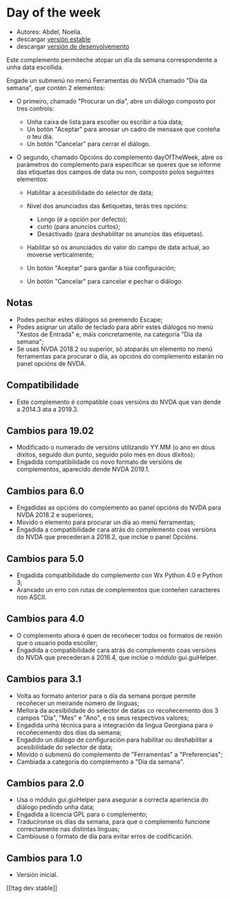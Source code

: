 # Day of the week #

* Autores: Abdel, Noelia.
* descargar [versión estable][1]
* descargar [versión de desenvolvemento][2]

Este complemento permíteche atopar un día da semana correspondente a unha
data escollida.

Engade un submenú no menú Ferramentas do NVDA chamado "Día da semana", que
contén 2 elementos:

* O primeiro, chamado "Procurar un día", abre un diálogo composto por tres
  controis:

    * Unha caixa de lista para escoller ou escribir a túa data;
    * Un botón "Aceptar" para amosar un cadro de mensaxe que conteña o teu
      día.
    * Un botón "Cancelar" para cerrar el diálogo.

* O segundo, chamado Opcións do complemento dayOfTheWeek, abre os parámetros
  do complemento para especificar se queres que se informe das etiquetas dos
  campos de data ou non, composto polos seguintes elementos:

    * Habilitar a acesibilidade do selector de data;
    * Nivel dos anunciados das &etiquetas, terás tres opcións:

        * Longo (é a opción por defecto);
        * curto (para anuncios curtos);
        * Desactivado (para deshabilitar os anuncios das etiquetas).

    * Habilitar só os anunciados do valor do campo de data actual, ao
      moverse verticalmente;
    * Un botón "Aceptar" para gardar a túa configuración;
    * Un botón "Cancelar" para cancelar e pechar o diálogo.

## Notas ##

* Podes pechar estes diálogos só premendo Escape;
* Podes asignar un atallo de teclado para abrir estes diálogos no menú
  "Xestos de Entrada" e, máis concretamente, na categoría "Día da semana";
* Se usas NVDA 2018.2 ou superior, só atoparás un elemento no menú
  ferramentas para procurar o día, as opcións do complemento estarán no
  panel opcións de NVDA.

## Compatibilidade ##

* Este complemento é compatible coas versións do NVDA que van dende a 2014.3
  ata a 2019.3.

## Cambios para 19.02 ##

* Modificado o numerado de versións utilizando YY.MM (o ano en dous díxitos,
  seguido dun punto, seguido polo mes en dous díxitos);
* Engadida compatibilidade co novo formato de versións de complementos,
  aparecido dende NVDA 2019.1.

## Cambios para 6.0 ##

* Engadidas as opcións do complemento ao panel opcións do NVDA para NVDA
  2018.2 e superiores;
* Movido o elemento para procurar un día ao menú ferramentas;
* Engadida a compatibilidade cara atrás do complemento coas versións do NVDA
  que precederan á 2018.2, que inclúe o panel Opcións.

## Cambios para 5.0 ##

* Engadida compatibilidade do complemento con Wx Python 4.0 e Python 3;
* Aranxado un erro con rutas de complementos que conteñen caracteres non
  ASCII.

## Cambios para 4.0 ##

* O complemento ahora é quen de recoñecer todos os formatos de rexión que o
  usuario poda escoller;
* Engadida a compatibilidade cara atrás do complemento coas versións do NVDA
  que precederan á 2016.4, que inclúe o módulo gui.guiHelper.

## Cambios para 3.1 ##

* Volta ao formato anterior para o día da semana porque permite recoñecer un
  meirande número de linguas;
* Mellora da acesibilidade do selector de datas co recoñecemento dos 3
  campos "Día", "Mes" e "Ano", e os seus respectivos valores;
* Engadida unha técnica para a integración da lingua Georgiana para o
  recoñecemento dos días da semana;
* Engadido un diálogo de configuración para habilitar ou deshabilitar a
  acesibilidade do selector de data;
* Movido o submenú do complemento de "Ferramentas" a "Preferencias";
* Cambiada a categoría do complemento a "Día da semana".

## Cambios para 2.0 ##

* Usa o módulo gui.guiHelper para asegurar a correcta apariencia do diálogo
  pedindo unha data;
* Engadida a licencia GPL para o complemento;
* Traducíronse os días da semana, para que o complemento funcione
  correctamente nas distintas linguas;
* Cambiouse o formato de día para evitar erros de codificación.

## Cambios para 1.0 ##

* Versión inicial.

[[!tag dev stable]]

[1]: https://www.nvaccess.org/addonStore/legacy?file=dw

[2]: https://www.nvaccess.org/addonStore/legacy?file=dw-dev
